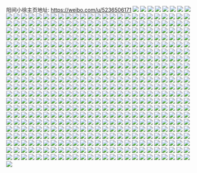 阳间小徐主页地址: https://weibo.com/u/5236506171 
![](https://wx4.sinaimg.cn/mw2000/005InQsXgy1h924s26zbgj32dc35s4qq.jpg) 
![](https://wx4.sinaimg.cn/mw2000/005InQsXgy1h924s8seohj32dc35s7wi.jpg) 
![](https://wx4.sinaimg.cn/mw2000/005InQsXgy1h924srldbij32dc35sx6r.jpg) 
![](https://wx4.sinaimg.cn/mw2000/005InQsXgy1h924q5d7ugj32c0340hdu.jpg) 
![](https://wx4.sinaimg.cn/mw2000/005InQsXgy1h924u2b7mwj32c02c0b29.jpg) 
![](https://wx4.sinaimg.cn/mw2000/005InQsXgy1h924q422ffj31zo2nkkjl.jpg) 
![](https://wx4.sinaimg.cn/mw2000/005InQsXgy1h924q39o5oj32jr1wt4qq.jpg) 
![](https://wx4.sinaimg.cn/mw2000/005InQsXgy1h924u5az91j32pj215b2a.jpg) 
![](https://wx4.sinaimg.cn/mw2000/005InQsXgy1h924q678t9j32a41plkjl.jpg) 
![](https://wx4.sinaimg.cn/mw2000/005InQsXgy1h924pwljxaj32c03404qs.jpg) 
![](https://wx4.sinaimg.cn/mw2000/005InQsXgy1h924pxwgjcj32c0340qv5.jpg) 
![](https://wx4.sinaimg.cn/mw2000/005InQsXgy1h924q6nslaj30l20kzwi6.jpg) 
![](https://wx4.sinaimg.cn/mw2000/005InQsXgy1h924qbdjuvj30v70w5qbb.jpg) 
![](https://wx4.sinaimg.cn/mw2000/005InQsXgy1h924px0di7j30u00w945b.jpg) 
![](https://wx4.sinaimg.cn/mw2000/005InQsXly1h8xapyd0xqj30lb050t91.jpg) 
![](https://wx4.sinaimg.cn/mw2000/005InQsXly1h8syuxfgf8j30u00u07ai.jpg) 
![](https://wx4.sinaimg.cn/mw2000/005InQsXly1h8ncno7l8zj30u0191n00.jpg) 
![](https://wx4.sinaimg.cn/mw2000/005InQsXly1h8ncnoljjjj31910u0goq.jpg) 
![](https://wx4.sinaimg.cn/mw2000/005InQsXly1h8ncnp4tj5j30u0191ad2.jpg) 
![](https://wx4.sinaimg.cn/mw2000/005InQsXly1h8mjj22xnpj30u0140q84.jpg) 
![](https://wx4.sinaimg.cn/mw2000/005InQsXly1h8le5h9dkqj31400u0dlv.jpg) 
![](https://wx4.sinaimg.cn/mw2000/005InQsXly1h8kfxncw1jj326d2whhdt.jpg) 
![](https://wx4.sinaimg.cn/mw2000/005InQsXly1h8aqf6iwllj316z0u0dln.jpg) 
![](https://wx4.sinaimg.cn/mw2000/005InQsXly1h8aqf73178j31c40u0n46.jpg) 
![](https://wx4.sinaimg.cn/mw2000/005InQsXly1h8aqf7ixv8j30u017owiq.jpg) 
![](https://wx4.sinaimg.cn/mw2000/005InQsXly1h88inhmcszj30u0140n5m.jpg) 
![](https://wx4.sinaimg.cn/mw2000/005InQsXly1h88inmpz9zj30u00u0aex.jpg) 
![](https://wx4.sinaimg.cn/mw2000/005InQsXly1h7wzjfchomj30u00u0tgz.jpg) 
![](https://wx4.sinaimg.cn/mw2000/005InQsXly1h7wzjlrp61j30u0140q9l.jpg) 
![](https://wx4.sinaimg.cn/mw2000/005InQsXly1h7nhj5x3krj30u011iwmj.jpg) 
![](https://wx4.sinaimg.cn/mw2000/005InQsXly1h7nhj6enfaj31400u0jus.jpg) 
![](https://wx4.sinaimg.cn/mw2000/005InQsXly1h7nhjmj8dkj30u0140abd.jpg) 
![](https://wx4.sinaimg.cn/mw2000/005InQsXly1h75v95njwjj30u0140wfk.jpg) 
![](https://wx4.sinaimg.cn/mw2000/005InQsXly1h75v94fox8j30u0140abk.jpg) 
![](https://wx4.sinaimg.cn/mw2000/005InQsXly1h75v94utadj30u0140ac0.jpg) 
![](https://wx4.sinaimg.cn/mw2000/005InQsXly1h75v957z1qj30u01400zc.jpg) 
![](https://wx4.sinaimg.cn/mw2000/005InQsXly1h75v9748bjj30u00u00ze.jpg) 
![](https://wx4.sinaimg.cn/mw2000/005InQsXly1h75v97rnd3j31400u0tjg.jpg) 
![](https://wx4.sinaimg.cn/mw2000/005InQsXly1h6llyrb23cj32c033zwoj.jpg) 
![](https://wx4.sinaimg.cn/mw2000/005InQsXly1h69esycnvpj30u0190tii.jpg) 
![](https://wx4.sinaimg.cn/mw2000/005InQsXly1h69esyxr55j31900u00yd.jpg) 
![](https://wx4.sinaimg.cn/mw2000/005InQsXly1h69esxyxw0j30u0190n5c.jpg) 
![](https://wx4.sinaimg.cn/mw2000/005InQsXgy1h4jdlfuhkvj30u00u0td1.jpg) 
![](https://wx4.sinaimg.cn/mw2000/005InQsXgy1h448ahps11j30u0140k0v.jpg) 
![](https://wx4.sinaimg.cn/mw2000/005InQsXgy1h448agzlypj30u00xqq9v.jpg) 
![](https://wx4.sinaimg.cn/mw2000/005InQsXgy1h448aid49oj30u0140gua.jpg) 
![](https://wx4.sinaimg.cn/mw2000/005InQsXgy1h2po4aswtej30u01400yl.jpg) 
![](https://wx4.sinaimg.cn/mw2000/005InQsXgy1h2ggbc7c1vj30u00x60x9.jpg) 
![](https://wx4.sinaimg.cn/mw2000/006f1weigy1h963nfdj6nj30u01xa1fl.jpg) 
![](https://wx4.sinaimg.cn/mw2000/006f1weigy1h963nentk9j30u01m44e5.jpg) 
![](https://wx4.sinaimg.cn/mw2000/006f1weigy1h963nh6ty1j30u02cyhcn.jpg) 
![](https://wx4.sinaimg.cn/mw2000/006f1weigy1h963ndzpc9j30u024snnt.jpg) 
![](https://wx4.sinaimg.cn/mw2000/006f1weigy1h963nhq0u4j31400u048k.jpg) 
![](https://wx4.sinaimg.cn/mw2000/006f1weigy1h963ngda6ij30u037ob29.jpg) 
![](https://wx4.sinaimg.cn/mw2000/006f1weigy1h963nc8udlj30u01jcaok.jpg) 
![](https://wx4.sinaimg.cn/mw2000/006f1weigy1h963ni4njij30u00u0n4e.jpg) 
![](https://wx4.sinaimg.cn/mw2000/006f1weigy1h963ncp1rtj314d0u0qe3.jpg) 
![](https://wx4.sinaimg.cn/mw2000/006f1weigy1h68x7wvgfcj30u010q79q.jpg) 
![](https://wx4.sinaimg.cn/mw2000/006f1weigy1h68x7xqaebj30u014048t.jpg) 
![](https://wx4.sinaimg.cn/mw2000/006f1weigy1h68xb689zdj31250tuq4b.jpg) 
![](https://wx4.sinaimg.cn/mw2000/006f1weigy1h68x80zl4wj30u00u079t.jpg) 
![](https://wx4.sinaimg.cn/mw2000/006f1weigy1h68x800vlgj30u043dtfm.jpg) 
![](https://wx4.sinaimg.cn/mw2000/006f1weigy1h68x81ka1yj30wx0u0jy1.jpg) 
![](https://wx4.sinaimg.cn/mw2000/006f1weigy1h68x843eafj30u01syjza.jpg) 
![](https://wx4.sinaimg.cn/mw2000/006f1weigy1h68x84qopvj30u00ym77m.jpg) 
![](https://wx4.sinaimg.cn/mw2000/006f1weigy1h68x7w30vdj31hc0u0gtm.jpg) 
![](https://wx4.sinaimg.cn/mw2000/006f1weigy1h68x7yypocj30u01kyx2g.jpg) 
![](https://wx4.sinaimg.cn/mw2000/006f1weigy1h68x9okfuij30u01uugzv.jpg) 
![](https://wx4.sinaimg.cn/mw2000/006f1weigy1h68x9plzafj31400u0789.jpg) 
![](https://wx4.sinaimg.cn/mw2000/006f1weily1h43ee1wwsdj32d935se83.jpg) 
![](https://wx4.sinaimg.cn/mw2000/006f1weily1h43ee49gpxj315o2bchdt.jpg) 
![](https://wx4.sinaimg.cn/mw2000/006f1weily1h43ee3jx89j315o2bcqv5.jpg) 
![](https://wx4.sinaimg.cn/mw2000/006f1weily1h43eebiieoj335s2dkx6q.jpg) 
![](https://wx4.sinaimg.cn/mw2000/006f1weily1h43ee2ns7pj315o2bcnpd.jpg) 
![](https://wx4.sinaimg.cn/mw2000/006f1weily1h43ee757fej33402c04qq.jpg) 
![](https://wx4.sinaimg.cn/mw2000/006f1weily1h43eecdeogj32c01ysx6p.jpg) 
![](https://wx4.sinaimg.cn/mw2000/006f1weily1h43ee61baxj335s2da7wj.jpg) 
![](https://wx4.sinaimg.cn/mw2000/006f1weily1h43eea5p7zj32bz2pxb2a.jpg) 
![](https://wx4.sinaimg.cn/mw2000/006f1weily1h17b0xbghoj31sc2dsb2a.jpg) 
![](https://wx4.sinaimg.cn/mw2000/006f1weily1gz438ia7apj315o16ynfu.jpg) 
![](https://wx4.sinaimg.cn/mw2000/006f1weily1gz438itlzhj30gl0e4wft.jpg) 
![](https://wx4.sinaimg.cn/mw2000/006f1weily1gz438jmi0dj315o2bcqv5.jpg) 
![](https://wx4.sinaimg.cn/mw2000/006f1weily1gz438ltun6j31nx23o4qq.jpg) 
![](https://wx4.sinaimg.cn/mw2000/006f1weily1gz438k9478j315o25akjl.jpg) 
![](https://wx4.sinaimg.cn/mw2000/006f1weily1gz438kq0jij315o1xgb29.jpg) 
![](https://wx4.sinaimg.cn/mw2000/006f1weily1gz438mt604j32c02c0x6p.jpg) 
![](https://wx4.sinaimg.cn/mw2000/006f1weily1gz438noej6j30m40gzq64.jpg) 
![](https://wx4.sinaimg.cn/mw2000/006f1weily1gz439h0bcaj30n01ds0ws.jpg) 
![](https://wx4.sinaimg.cn/mw2000/006f1weily1gx9nfd5i21j30u00z9td9.jpg) 
![](https://wx4.sinaimg.cn/mw2000/006f1weily1gx9nfdjmg8j30u00z846j.jpg) 
![](https://wx4.sinaimg.cn/mw2000/006f1weily1gw2t164gq6j30u00urgqv.jpg) 
![](https://wx4.sinaimg.cn/mw2000/006f1weily1gtmi8jpu2bj31ka232hdt.jpg) 
![](https://wx4.sinaimg.cn/mw2000/006f1weily1gruo87e88mj32482lanfs.jpg) 
![](https://wx4.sinaimg.cn/mw2000/006f1weily1gruo81sp2vj31f01n0wm8.jpg) 
![](https://wx4.sinaimg.cn/mw2000/006f1weily1gruo83d1taj329e2psqjn.jpg) 
![](https://wx4.sinaimg.cn/mw2000/006f1weily1gruo857p10j32c0340av2.jpg) 
![](https://wx4.sinaimg.cn/mw2000/006f1weily1gruo84gc64j31ep1otdri.jpg) 
![](https://wx4.sinaimg.cn/mw2000/006f1weily1gruo82h6gsj31s422ok9h.jpg) 
![](https://wx4.sinaimg.cn/mw2000/006f1weily1gr336dqx8xj30u012gdsc.jpg) 
![](https://wx4.sinaimg.cn/mw2000/006f1weily1gr336ck7jpj30wm0u0wnc.jpg) 
![](https://wx4.sinaimg.cn/mw2000/006f1weily1gqexgl635rj31591pvqd4.jpg) 
![](https://wx4.sinaimg.cn/mw2000/006f1weily1gqexgoz0ayj322o3401l0.jpg) 
![](https://wx4.sinaimg.cn/mw2000/006f1weily1gprph99rp1j31iz259hdt.jpg) 
![](https://wx4.sinaimg.cn/mw2000/006f1weily1govfqxekwtj30xl0u045q.jpg) 
![](https://wx4.sinaimg.cn/mw2000/006f1weily1govfqn6fqoj30jc0q70w4.jpg) 
![](https://wx4.sinaimg.cn/mw2000/006f1weily1govfqy2d3bj30n00qyte6.jpg) 
![](https://wx4.sinaimg.cn/mw2000/006f1weily1govfqyhivej30k10v1dj2.jpg) 
![](https://wx4.sinaimg.cn/mw2000/006f1weily1govfqyy6lvj30n00upjv0.jpg) 
![](https://wx4.sinaimg.cn/mw2000/006f1weily1govfqzazm7j30n00kogou.jpg) 
![](https://wx4.sinaimg.cn/mw2000/006f1weily1gnxupc04fbj31gs220am8.jpg) 
![](https://wx4.sinaimg.cn/mw2000/006f1weily1gnm71xuuwoj30u00u0456.jpg) 
![](https://wx4.sinaimg.cn/mw2000/006f1weily1gnm71zach2j30u00u07a6.jpg) 
![](https://wx4.sinaimg.cn/mw2000/006f1weily1gnm71txo7jj30u00u0gsm.jpg) 
![](https://wx4.sinaimg.cn/mw2000/006f1weily1gnm71x6hldj30u00u0wlt.jpg) 
![](https://wx4.sinaimg.cn/mw2000/006f1weily1gnm71wk2v0j30u00u0wmm.jpg) 
![](https://wx4.sinaimg.cn/mw2000/006f1weily1gnm71qb2jmj30u00yxdpg.jpg) 
![](https://wx4.sinaimg.cn/mw2000/006f1weily1gnm71qxjsgj30u00u0tii.jpg) 
![](https://wx4.sinaimg.cn/mw2000/006f1weily1gnjvejvmbzj30u00u0wiu.jpg) 
![](https://wx4.sinaimg.cn/mw2000/006f1weily1gnjvekmht4j30u00u0wne.jpg) 
![](https://wx4.sinaimg.cn/mw2000/006f1weily1gnjvekzqe1j30u011v7cs.jpg) 
![](https://wx4.sinaimg.cn/mw2000/006f1weily1gnjvel9j0aj30u0140dj8.jpg) 
![](https://wx4.sinaimg.cn/mw2000/006f1weily1gnjvek9vzzj30u0140gvk.jpg) 
![](https://wx4.sinaimg.cn/mw2000/006f1weily1gnjvelr4auj30u00u077y.jpg) 
![](https://wx4.sinaimg.cn/mw2000/006f1weily1gnipk3r3loj31nu24oe81.jpg) 
![](https://wx4.sinaimg.cn/mw2000/006f1weily1gmpxe2lqw2j30ui0u011l.jpg) 
![](https://wx4.sinaimg.cn/mw2000/006f1weily1gmasp8crq6j30u00u0wmg.jpg) 
![](https://wx4.sinaimg.cn/mw2000/006f1weily1gmasp8rq67j30u00u07e7.jpg) 
![](https://wx4.sinaimg.cn/mw2000/006f1weily1gmasp9zkdwj30u00u0106.jpg) 
![](https://wx4.sinaimg.cn/mw2000/006f1weily1gmaspab15aj30u00u0463.jpg) 
![](https://wx4.sinaimg.cn/mw2000/006f1weily1gmasparzdrj30u00u0q9u.jpg) 
![](https://wx4.sinaimg.cn/mw2000/006f1weily1gmaspb2jxcj30u00u0jwx.jpg) 
![](https://wx4.sinaimg.cn/mw2000/006f1weily1gmaspbs07kj30u010l15r.jpg) 
![](https://wx4.sinaimg.cn/mw2000/006f1weily1gmaspcdxh6j30u0140k0t.jpg) 
![](https://wx4.sinaimg.cn/mw2000/006f1weily1gmaspdlmidj30u00wo48z.jpg) 
![](https://wx4.sinaimg.cn/mw2000/006f1weily1gmasp7oppoj30u010d7f4.jpg) 
![](https://wx4.sinaimg.cn/mw2000/006f1weily1gmaspeg718j30u0105an5.jpg) 
![](https://wx4.sinaimg.cn/mw2000/006f1weily1gmaspfh65vj30u00u0gvb.jpg) 
![](https://wx4.sinaimg.cn/mw2000/006f1weily1gmaspfwy1wj30vt0u048p.jpg) 
![](https://wx4.sinaimg.cn/mw2000/006f1weily1gmaspgbkxqj30u012pqac.jpg) 
![](https://wx4.sinaimg.cn/mw2000/006f1weily1gmaspgpobzj30u00u0doe.jpg) 
![](https://wx4.sinaimg.cn/mw2000/006f1weily1gmasph3ej2j31400u00zl.jpg) 
![](https://wx4.sinaimg.cn/mw2000/006f1weily1gmasphq60vj30u0140k0d.jpg) 
![](https://wx4.sinaimg.cn/mw2000/006f1weily1gmaspig2uaj30u00u07eu.jpg) 
![](https://wx4.sinaimg.cn/mw2000/006f1weily1glr8j8xfhgj30u00wq135.jpg) 
![](https://wx4.sinaimg.cn/mw2000/006f1weily1gk9swuhjh1j30n01g7aqi.jpg) 
![](https://wx4.sinaimg.cn/mw2000/006f1weily1gk9swx9xbdj30u00yq7a9.jpg) 
![](https://wx4.sinaimg.cn/mw2000/006f1weily1gk9swtlcayj30u011g42p.jpg) 
![](https://wx4.sinaimg.cn/mw2000/006f1weily1gk9sx6p2p9j30u0140aei.jpg) 
![](https://wx4.sinaimg.cn/mw2000/006f1weily1gk9sx5yi6dj31400u0gwo.jpg) 
![](https://wx4.sinaimg.cn/mw2000/006f1weily1gk9swwp2ynj30u010y46t.jpg) 
![](https://wx4.sinaimg.cn/mw2000/006f1weily1gk9swz9u5cj30u01boam6.jpg) 
![](https://wx4.sinaimg.cn/mw2000/006f1weily1gk9sx0ccemj30u01hcdoh.jpg) 
![](https://wx4.sinaimg.cn/mw2000/006f1weily1gk9sx17j6fj30u00ya0zm.jpg) 
![](https://wx4.sinaimg.cn/mw2000/006f1weily1gk9sx2dp1lj30u01axtk0.jpg) 
![](https://wx4.sinaimg.cn/mw2000/006f1weily1gk9sx2x9zhj30u0108n0y.jpg) 
![](https://wx4.sinaimg.cn/mw2000/006f1weily1gk9sx3rm44j30u00zb45w.jpg) 
![](https://wx4.sinaimg.cn/mw2000/006f1weily1gk9sx4er4tj30u013o42x.jpg) 
![](https://wx4.sinaimg.cn/mw2000/006f1weily1gk9sx514b4j30u00y743b.jpg) 
![](https://wx4.sinaimg.cn/mw2000/006f1weily1gk9sx78k9mj30u00yctd7.jpg) 
![](https://wx4.sinaimg.cn/mw2000/006f1weily1gk9sx7xxgej30u017z44u.jpg) 
![](https://wx4.sinaimg.cn/mw2000/006f1weily1gj4iax1dhnj30n01vmawv.jpg) 
![](https://wx4.sinaimg.cn/mw2000/006f1weily1gj4ib1lxo0j30n03k9x46.jpg) 
![](https://wx4.sinaimg.cn/mw2000/006f1weily1gj4iaz5x1ej30n02hze41.jpg) 
![](https://wx4.sinaimg.cn/mw2000/006f1weily1gj4ib48tv8j30vj0u0thi.jpg) 
![](https://wx4.sinaimg.cn/mw2000/006f1weily1gj4ib3lmspj30n03lo4qp.jpg) 
![](https://wx4.sinaimg.cn/mw2000/006f1weily1gj4iavaxevj30n02ligws.jpg) 
![](https://wx4.sinaimg.cn/mw2000/006f1weily1gj4ib620smj30n03evb29.jpg) 
![](https://wx4.sinaimg.cn/mw2000/006f1weily1gif0z8ifi3j318s1kz4nu.jpg) 
![](https://wx4.sinaimg.cn/mw2000/006f1weily1gif0z7kugdj31sc2dskjl.jpg) 
![](https://wx4.sinaimg.cn/mw2000/006f1weigy1gi81i4lynvj320b2ll1kz.jpg) 
![](https://wx4.sinaimg.cn/mw2000/006f1weigy1gi81i5ob6nj30n026ce81.jpg) 
![](https://wx4.sinaimg.cn/mw2000/006f1weigy1gi81i69khtj30n013x7iq.jpg) 
![](https://wx4.sinaimg.cn/mw2000/006f1weigy1gi81i7fvrjj31sc21hqv5.jpg) 
![](https://wx4.sinaimg.cn/mw2000/006f1weigy1gi81i8qbocj32uh1j0kjm.jpg) 
![](https://wx4.sinaimg.cn/mw2000/006f1weigy1gi81i9ueuqj30n02q3h37.jpg) 
![](https://wx4.sinaimg.cn/mw2000/006f1weigy1gi81iauyqvj322u1svu0x.jpg) 
![](https://wx4.sinaimg.cn/mw2000/006f1weigy1gi81i2eektj30n01dse74.jpg) 
![](https://wx4.sinaimg.cn/mw2000/006f1weigy1gi81ic15ayj31ae1j07pi.jpg) 
![](https://wx4.sinaimg.cn/mw2000/006f1weigy1gi2d3oh6fqj31f31wchdt.jpg) 
![](https://wx4.sinaimg.cn/mw2000/006f1weigy1gi2d3pw7jjj31sb22xno0.jpg) 
![](https://wx4.sinaimg.cn/mw2000/006f1weigy1gi2d3ydpisj31a41jbwtn.jpg) 
![](https://wx4.sinaimg.cn/mw2000/006f1weigy1gi2d4mbkxgj31b31i61kx.jpg) 
![](https://wx4.sinaimg.cn/mw2000/006f1weigy1gi2d2x7yymj30tz0t3n1s.jpg) 
![](https://wx4.sinaimg.cn/mw2000/006f1weigy1gi2d2wf61kj30n01df79v.jpg) 
![](https://wx4.sinaimg.cn/mw2000/006f1weigy1gi2d3eeko5j30n00xbtqu.jpg) 
![](https://wx4.sinaimg.cn/mw2000/006f1weigy1gi2d3w71h3j32c02o4u0x.jpg) 
![](https://wx4.sinaimg.cn/mw2000/006f1weigy1gi2d4yiu6ij31si26i7wh.jpg) 
![](https://wx4.sinaimg.cn/mw2000/006f1weigy1gh3l66d0xfj30ku0x87ce.jpg) 
![](https://wx4.sinaimg.cn/mw2000/006f1weigy1gh3l6702qtj30ku1127kp.jpg) 
![](https://wx4.sinaimg.cn/mw2000/006f1weigy1gh3l6a2inxj30u00xm0z3.jpg) 
![](https://wx4.sinaimg.cn/mw2000/006f1weigy1gh3l68ob8jj30u00u010p.jpg) 
![](https://wx4.sinaimg.cn/mw2000/006f1weigy1gh3l64t3g0j30u00u0dm9.jpg) 
![](https://wx4.sinaimg.cn/mw2000/006f1weigy1gh3l681febj30ku1127rk.jpg) 
![](https://wx4.sinaimg.cn/mw2000/006f1weigy1gh3l6447efj30u00u0wmr.jpg) 
![](https://wx4.sinaimg.cn/mw2000/006f1weigy1gh3l65pzfnj30ku3oxqun.jpg) 
![](https://wx4.sinaimg.cn/mw2000/006f1weigy1gh3l63lm9qj317a0u015l.jpg) 
![](https://wx4.sinaimg.cn/mw2000/006f1weigy1gh3l693uogj30f803cjrh.jpg) 
![](https://wx4.sinaimg.cn/mw2000/006f1weigy1gh3l69m4upj30ku0z50x8.jpg) 
![](https://wx4.sinaimg.cn/mw2000/006f1weigy1ggyugrwz50j30u00u07e2.jpg) 
![](https://wx4.sinaimg.cn/mw2000/006f1weigy1ggyugrdvfyj30u00u0q9z.jpg) 
![](https://wx4.sinaimg.cn/mw2000/006f1weigy1ggyugm9rpmj30u00u0tiv.jpg) 
![](https://wx4.sinaimg.cn/mw2000/006f1weigy1ggyugndz6tj30u00u0jyr.jpg) 
![](https://wx4.sinaimg.cn/mw2000/006f1weigy1ggyugnz451j30u00u0gsg.jpg) 
![](https://wx4.sinaimg.cn/mw2000/006f1weigy1ggyugoj689j30u00u045d.jpg) 
![](https://wx4.sinaimg.cn/mw2000/006f1weigy1ggyugpg5xbj30u00u00yb.jpg) 
![](https://wx4.sinaimg.cn/mw2000/006f1weigy1ggyugq96kaj30vj0u07bb.jpg) 
![](https://wx4.sinaimg.cn/mw2000/006f1weigy1ggyugqtnhyj30u00u0473.jpg) 
![](https://wx4.sinaimg.cn/mw2000/006f1weigy1ggqm09x5r0j31ww2pftsv.jpg) 
![](https://wx4.sinaimg.cn/mw2000/006f1weigy1ggqm078mpuj31ww1wwtke.jpg) 
![](https://wx4.sinaimg.cn/mw2000/006f1weigy1ggplbgo01sj31ht20vx6q.jpg) 
![](https://wx4.sinaimg.cn/mw2000/006f1weigy1ggplbitlj1j31kr28f1ky.jpg) 
![](https://wx4.sinaimg.cn/mw2000/006f1weigy1ggplbks0d3j31rr2d11kx.jpg) 
![](https://wx4.sinaimg.cn/mw2000/006f1weigy1ggplbms4svj31sy23wu0x.jpg) 
![](https://wx4.sinaimg.cn/mw2000/006f1weigy1ggplbddz78j31kw16qh9p.jpg) 
![](https://wx4.sinaimg.cn/mw2000/006f1weigy1ggplbpockfj32fo1n7e82.jpg) 
![](https://wx4.sinaimg.cn/mw2000/006f1weigy1ggplbrd014j31tm26jhdt.jpg) 
![](https://wx4.sinaimg.cn/mw2000/006f1weigy1ggplbseap2j32c02c0h5i.jpg) 
![](https://wx4.sinaimg.cn/mw2000/006f1weigy1ggplbt1zmuj30kb0nq79q.jpg) 
![](https://wx4.sinaimg.cn/mw2000/006f1weily1gge96aontsj31ho1ho7oy.jpg) 
![](https://wx4.sinaimg.cn/mw2000/006f1weily1gge961sn55j326o1o47wh.jpg) 
![](https://wx4.sinaimg.cn/mw2000/006f1weily1gge967c34wj32c02c0npe.jpg) 
![](https://wx4.sinaimg.cn/mw2000/006f1weily1gge9699mipj325w1mu1kx.jpg) 
![](https://wx4.sinaimg.cn/mw2000/006f1weily1gge95wzlrjj30hz07g0tp.jpg) 
![](https://wx4.sinaimg.cn/mw2000/006f1weily1gge95keltmj316o1kwavs.jpg) 
![](https://wx4.sinaimg.cn/mw2000/006f1weily1gge96c17f3j31dj1fh4d4.jpg) 
![](https://wx4.sinaimg.cn/mw2000/006f1weily1gge95sl3m9j32c02c0x6p.jpg) 
![](https://wx4.sinaimg.cn/mw2000/006f1weily1gge95w5kx8j31fl17ktnx.jpg) 
![](https://wx4.sinaimg.cn/mw2000/006f1weily1gftdt3fjoyj30ku0vv77a.jpg) 
![](https://wx4.sinaimg.cn/mw2000/006f1weily1gftdt9fxtej32ab2abhdt.jpg) 
![](https://wx4.sinaimg.cn/mw2000/006f1weily1gftdtbsm20j3225340hdt.jpg) 
![](https://wx4.sinaimg.cn/mw2000/006f1weily1gftdtte3rhj30ku04ogm0.jpg) 
![](https://wx4.sinaimg.cn/mw2000/006f1weily1gftdt53294j30xr12jdoa.jpg) 
![](https://wx4.sinaimg.cn/mw2000/006f1weily1gftdt6sj4cj31ei1eiarg.jpg) 
![](https://wx4.sinaimg.cn/mw2000/006f1weily1gftdt2kqrkj324a251wwi.jpg) 
![](https://wx4.sinaimg.cn/mw2000/006f1weily1gftdt4gjj1j31ho1honfv.jpg) 
![](https://wx4.sinaimg.cn/mw2000/006f1weily1gftdt3456pj30ku07eq3q.jpg) 
![](https://wx4.sinaimg.cn/mw2000/006f1weily1gfizrdbs7lj31yi22le81.jpg) 
![](https://wx4.sinaimg.cn/mw2000/006f1weily1gfizrbbnbyj32c02c0b29.jpg) 
![](https://wx4.sinaimg.cn/mw2000/006f1weily1gfizr1ltbtj30fa0o0abh.jpg) 
![](https://wx4.sinaimg.cn/mw2000/006f1weily1gfizr49iuzj31ho1pv1kx.jpg) 
![](https://wx4.sinaimg.cn/mw2000/006f1weily1gfizr99kfvj32c02c01ky.jpg) 
![](https://wx4.sinaimg.cn/mw2000/006f1weily1gfizr5z6puj31ho1zk7wh.jpg) 
![](https://wx4.sinaimg.cn/mw2000/006f1weily1gfizr15kuaj30ku1vlnfl.jpg) 
![](https://wx4.sinaimg.cn/mw2000/006f1weily1gfizre2v4fj30hr0hygtm.jpg) 
![](https://wx4.sinaimg.cn/mw2000/006f1weily1gfizr2uus0j30ku1h9qfh.jpg) 
![](https://wx4.sinaimg.cn/mw2000/006f1weily1gfdswznn2sj31kw16mk9k.jpg) 
![](https://wx4.sinaimg.cn/mw2000/006f1weily1gfdsx1vef8j30ku06kgo4.jpg) 
![](https://wx4.sinaimg.cn/mw2000/006f1weily1gfdswc37s5j32c02c01kx.jpg) 
![](https://wx4.sinaimg.cn/mw2000/006f1weily1gfdswcx7nqj30ku054acz.jpg) 
![](https://wx4.sinaimg.cn/mw2000/006f1weily1gfdsw5pumbj32c024bavr.jpg) 
![](https://wx4.sinaimg.cn/mw2000/006f1weily1gfdswdf5l5j30b60cbdgu.jpg) 
![](https://wx4.sinaimg.cn/mw2000/006f1weily1gfdswi1qhjj31dq1f61h9.jpg) 
![](https://wx4.sinaimg.cn/mw2000/006f1weily1gfdswlt4nkj31am0b7qen.jpg) 
![](https://wx4.sinaimg.cn/mw2000/006f1weily1gfdswufy3yj31zk1hne0t.jpg) 
![](https://wx4.sinaimg.cn/mw2000/006f1weily1gfdsx0y4ywj30hd0e0dkw.jpg) 
![](https://wx4.sinaimg.cn/mw2000/006f1weily1gfdsw82g3xj32c0340e3i.jpg) 
![](https://wx4.sinaimg.cn/mw2000/006f1weily1gfdsxr922dj30u0140jyz.jpg) 
![](https://wx4.sinaimg.cn/mw2000/006f1weily1gf03rnqnbzj30ku1r3tnn.jpg) 
![](https://wx4.sinaimg.cn/mw2000/006f1weily1gf03ry5mzrj32c02c0e82.jpg) 
![](https://wx4.sinaimg.cn/mw2000/006f1weily1gf03rqelc3j31yd33m4qq.jpg) 
![](https://wx4.sinaimg.cn/mw2000/006f1weily1gf03rrkdfmj32c02c07wh.jpg) 
![](https://wx4.sinaimg.cn/mw2000/006f1weily1gf03roci68j30ku15oqb4.jpg) 
![](https://wx4.sinaimg.cn/mw2000/006f1weily1gf03ru9m9ej32c02c0e81.jpg) 
![](https://wx4.sinaimg.cn/mw2000/006f1weily1gf03rvpsjxj32c02c0kjl.jpg) 
![](https://wx4.sinaimg.cn/mw2000/006f1weily1gf03rna36jj32c02c04qp.jpg) 
![](https://wx4.sinaimg.cn/mw2000/006f1weily1gf03rorrqjj30ku0k4k5z.jpg) 
![](https://wx4.sinaimg.cn/mw2000/006f1weily1gf03rt33moj32c02c07wh.jpg) 
![](https://wx4.sinaimg.cn/mw2000/006f1weily1gev61ve2r4j32c02c07wi.jpg) 
![](https://wx4.sinaimg.cn/mw2000/006f1weily1gev5xmqfhlj31ho1njkiy.jpg) 
![](https://wx4.sinaimg.cn/mw2000/006f1weily1gev62k0ntcj32c02c0b29.jpg) 
![](https://wx4.sinaimg.cn/mw2000/006f1weily1gev62twwiyj30u00u0b1r.jpg) 
![](https://wx4.sinaimg.cn/mw2000/006f1weily1gev5xwc4zcj31ep1zk1kx.jpg) 
![](https://wx4.sinaimg.cn/mw2000/006f1weily1gev62n7vvvj32c02c01jo.jpg) 
![](https://wx4.sinaimg.cn/mw2000/006f1weily1gev61xbu9uj30ku0nl17k.jpg) 
![](https://wx4.sinaimg.cn/mw2000/006f1weily1gev61hhxtyj30wu0u0jyk.jpg) 
![](https://wx4.sinaimg.cn/mw2000/006f1weily1gev5xnf13gj30ok0wzwjj.jpg) 
![](https://wx4.sinaimg.cn/mw2000/006f1weily1gev61ilxwlj30u010s12g.jpg) 
![](https://wx4.sinaimg.cn/mw2000/006f1weily1gev62qhllvj32c03401kx.jpg) 
![](https://wx4.sinaimg.cn/mw2000/006f1weily1gev5xq6lw3j31dz1wfkhs.jpg) 
![](https://wx4.sinaimg.cn/mw2000/006f1weily1gev61jq315j30u00u0wnm.jpg) 
![](https://wx4.sinaimg.cn/mw2000/006f1weily1gev5xoe131j311r1d3qfp.jpg) 
![](https://wx4.sinaimg.cn/mw2000/006f1weily1gev61p58vpj32c02c0b2a.jpg) 
![](https://wx4.sinaimg.cn/mw2000/006f1weigy1geh4gey4x3j32c02c0axr.jpg) 
![](https://wx4.sinaimg.cn/mw2000/006f1weigy1geh4gjcijrj30bl04ujs0.jpg) 
![](https://wx4.sinaimg.cn/mw2000/006f1weigy1geh4h33el3j31ei1eik11.jpg) 
![](https://wx4.sinaimg.cn/mw2000/006f1weigy1geh4g8tankj30ku065gmz.jpg) 
![](https://wx4.sinaimg.cn/mw2000/006f1weigy1geh4hfr005j329n2c07wi.jpg) 
![](https://wx4.sinaimg.cn/mw2000/006f1weigy1geh4h0728oj31uu2io4qr.jpg) 
![](https://wx4.sinaimg.cn/mw2000/006f1weigy1geh4gip22gj316o1kvttz.jpg) 
![](https://wx4.sinaimg.cn/mw2000/006f1weigy1geh4h150o1j30z30rhq6m.jpg) 
![](https://wx4.sinaimg.cn/mw2000/006f1weigy1geh4gag0rpj30ku112qbj.jpg) 
![](https://wx4.sinaimg.cn/mw2000/006f1weigy1geh4h3xydsj30hb0n4dj1.jpg) 
![](https://wx4.sinaimg.cn/mw2000/006f1weigy1gd5dj5kl3cj30ku3967wh.jpg) 
![](https://wx4.sinaimg.cn/mw2000/006f1weigy1gd5dj3pi60j30ku39k7uz.jpg) 
![](https://wx4.sinaimg.cn/mw2000/006f1weigy1gd5dj6w70lj30ku386b07.jpg) 
![](https://wx4.sinaimg.cn/mw2000/006f1weigy1gd5dj8hr4xj30ku37r7wh.jpg) 
![](https://wx4.sinaimg.cn/mw2000/006f1weigy1gd5dj9se17j30ku21mawq.jpg) 
![](https://wx4.sinaimg.cn/mw2000/006f1weigy1gd5djb6ub2j30ku32le6h.jpg) 
![](https://wx4.sinaimg.cn/mw2000/006f1weigy1gd5djclyxtj30ku3a94qp.jpg) 
![](https://wx4.sinaimg.cn/mw2000/006f1weigy1gd5dje0qjyj30ku2ohayv.jpg) 
![](https://wx4.sinaimg.cn/mw2000/006f1weigy1gd5djf6869j30ku33hwyz.jpg) 
![](https://wx4.sinaimg.cn/mw2000/006f1weigy1gd5djjoasnj31b40zu7eb.jpg) 
![](https://wx4.sinaimg.cn/mw2000/006f1weigy1gcdgqbnxeqj328a340u10.jpg) 
![](https://wx4.sinaimg.cn/mw2000/006f1weigy1gcbcdqe32yj31po1vn7wh.jpg) 
![](https://wx4.sinaimg.cn/mw2000/006f1weigy1gc7tbqigcuj30ku0klmzw.jpg) 
![](https://wx4.sinaimg.cn/mw2000/006f1weigy1gc5gn4fy6dj30ku0nedmh.jpg) 
![](https://wx4.sinaimg.cn/mw2000/006f1weigy1gc4brzuaebj30ku0rk117.jpg) 
![](https://wx4.sinaimg.cn/mw2000/006f1weigy1gc4bs1sou9j30ku0q5qbk.jpg) 
![](https://wx4.sinaimg.cn/mw2000/006f1weigy1gc4bs88vcij31ho1zk7wh.jpg) 
![](https://wx4.sinaimg.cn/mw2000/006f1weigy1gbwcifwpknj30ku0knk9c.jpg) 
![](https://wx4.sinaimg.cn/mw2000/006f1weigy1gbwciej3szj30ku0kvqjn.jpg) 
![](https://wx4.sinaimg.cn/mw2000/006f1weigy1gbv6jmkyauj31ey1c24io.jpg) 
![](https://wx4.sinaimg.cn/mw2000/006f1weigy1gbv6bzi3boj31gd1hoe54.jpg) 
![](https://wx4.sinaimg.cn/mw2000/006f1weigy1gbts6f0qmtj31ot1pdwxq.jpg) 
![](https://wx4.sinaimg.cn/mw2000/006f1weigy1gbts6dr2smj31iq1oddv4.jpg) 
![](https://wx4.sinaimg.cn/mw2000/006f1weigy1gbsnivzqnfj31w02io7wh.jpg) 
![](https://wx4.sinaimg.cn/mw2000/006f1weigy1gbox3szxukj30jk0rm10e.jpg) 
![](https://wx4.sinaimg.cn/mw2000/006f1weigy1gbox3trz7yj31821gittu.jpg) 
![](https://wx4.sinaimg.cn/mw2000/006f1weigy1gbmnqir9flj31uz2f74qq.jpg) 
![](https://wx4.sinaimg.cn/mw2000/006f1weigy1gbmnq7otpmj31v72c8npd.jpg) 
![](https://wx4.sinaimg.cn/mw2000/006f1weigy1gblugnqmncj31f11vbx1h.jpg) 
![](https://wx4.sinaimg.cn/mw2000/006f1weigy1gbd9jl3lfwj32c0340e1x.jpg) 
![](https://wx4.sinaimg.cn/mw2000/006f1weigy1gbd9jbcwilj32c0340b29.jpg) 
![](https://wx4.sinaimg.cn/mw2000/006f1weigy1gbd9jrihnjj32c0340axb.jpg) 
![](https://wx4.sinaimg.cn/mw2000/006f1weigy1gbd9jivqm5j32c03401kx.jpg) 
![](https://wx4.sinaimg.cn/mw2000/006f1weigy1gbd9lvnnurj32c0340x53.jpg) 
![](https://wx4.sinaimg.cn/mw2000/006f1weigy1gbd9jdqqusj32c03407wh.jpg) 
![](https://wx4.sinaimg.cn/mw2000/006f1weigy1gbd9ma6pshj30ku112kjl.jpg) 
![](https://wx4.sinaimg.cn/mw2000/006f1weigy1gbd9m90mahj30ku112kjl.jpg) 
![](https://wx4.sinaimg.cn/mw2000/006f1weigy1gbd9jfkwsvj32c0340x6p.jpg) 
![](https://wx4.sinaimg.cn/mw2000/006f1weigy1gbd9j9v2voj32c0340x6p.jpg) 
![](https://wx4.sinaimg.cn/mw2000/006f1weigy1gbd9ltrlifj32c03404qq.jpg) 
![](https://wx4.sinaimg.cn/mw2000/006f1weigy1gbd9luqla6j30ku0ve16h.jpg) 
![](https://wx4.sinaimg.cn/mw2000/006f1weigy1gbd9jsmn72j32c0340kf5.jpg) 
![](https://wx4.sinaimg.cn/mw2000/006f1weigy1gb718ly3yxj31w02ioe82.jpg) 
![](https://wx4.sinaimg.cn/mw2000/006f1weily1gb3apgzerqj30ku1zx14z.jpg) 
![](https://wx4.sinaimg.cn/mw2000/006f1weily1gb3apd6hl8j30ku1sbdno.jpg) 
![](https://wx4.sinaimg.cn/mw2000/006f1weily1gb3apfhkuhj30ku2sxwlf.jpg) 
![](https://wx4.sinaimg.cn/mw2000/006f1weily1gb3apan2pdj30ku1orgt3.jpg) 
![](https://wx4.sinaimg.cn/mw2000/006f1weily1gb3apgq3uvj30u00u079x.jpg) 
![](https://wx4.sinaimg.cn/mw2000/006f1weily1gb3apb79b1j30ku265nf0.jpg) 
![](https://wx4.sinaimg.cn/mw2000/006f1weily1gb3apgbi4bj32c02c01ky.jpg) 
![](https://wx4.sinaimg.cn/mw2000/006f1weily1gb3ap9l0jyj30ku1jknam.jpg) 
![](https://wx4.sinaimg.cn/mw2000/006f1weily1gb3apf7ib9j30ku26ndpk.jpg) 
![](https://wx4.sinaimg.cn/mw2000/006f1weily1gb3apewryij30ku0nc0ut.jpg) 
![](https://wx4.sinaimg.cn/mw2000/006f1weily1gb3ap97ztgj30ku2lqag0.jpg) 
![](https://wx4.sinaimg.cn/mw2000/006f1weily1gb17koqxjgj33402c0x6r.jpg) 
![](https://wx4.sinaimg.cn/mw2000/006f1weily1gb17kphogkj31ho1zke2f.jpg) 
![](https://wx4.sinaimg.cn/mw2000/006f1weily1gb17kqlnjoj32c02c04qq.jpg) 
![](https://wx4.sinaimg.cn/mw2000/006f1weily1gawwrly051j31400u0wlg.jpg) 
![](https://wx4.sinaimg.cn/mw2000/006f1weily1gawwrmb7cjj30ku16qgqa.jpg) 
![](https://wx4.sinaimg.cn/mw2000/006f1weily1gawwrrh9baj32bc3344qs.jpg) 
![](https://wx4.sinaimg.cn/mw2000/006f1weily1gawwrmjuxtj30ku17etef.jpg) 
![](https://wx4.sinaimg.cn/mw2000/006f1weily1gawwrmvahtj31400u07ga.jpg) 
![](https://wx4.sinaimg.cn/mw2000/006f1weily1gawwrljyewj30ku2eudtu.jpg) 
![](https://wx4.sinaimg.cn/mw2000/006f1weily1gawwrnbyu2j30ku2r0wtl.jpg) 
![](https://wx4.sinaimg.cn/mw2000/006f1weily1gawwrnsazjj30u0158wtj.jpg) 
![](https://wx4.sinaimg.cn/mw2000/006f1weily1gawwroae58j30ku1jkn4k.jpg) 
![](https://wx4.sinaimg.cn/mw2000/006f1weily1gawwrokdh3j30zu0ty101.jpg) 
![](https://wx4.sinaimg.cn/mw2000/006f1weily1gawwrplqmgj32c0340b2a.jpg) 
![](https://wx4.sinaimg.cn/mw2000/006f1weily1gauxsgmpacj31u01hnhbi.jpg) 
![](https://wx4.sinaimg.cn/mw2000/006f1weily1gauxt1tk9tj33402c0b2a.jpg) 
![](https://wx4.sinaimg.cn/mw2000/006f1weily1gauxskzbd6j31zk1hp4po.jpg) 
![](https://wx4.sinaimg.cn/mw2000/006f1weily1gauxsdaflmj317r1mcdur.jpg) 
![](https://wx4.sinaimg.cn/mw2000/006f1weily1gauxstcfebj30rs0pzq52.jpg) 
![](https://wx4.sinaimg.cn/mw2000/006f1weily1gauxsrh65rj317r1mcdtm.jpg) 
![](https://wx4.sinaimg.cn/mw2000/006f1weily1gauxssrjytj30ku1jk45l.jpg) 
![](https://wx4.sinaimg.cn/mw2000/006f1weily1gauxt5ylohj32c03404qp.jpg) 
![](https://wx4.sinaimg.cn/mw2000/006f1weily1gauxsp0qe4j31ho1she2u.jpg) 
![](https://wx4.sinaimg.cn/mw2000/006f1weily1ga99tl0efqj30ku1vk1kx.jpg) 
![](https://wx4.sinaimg.cn/mw2000/006f1weily1ga99uh21i6j31vr2517wi.jpg) 
![](https://wx4.sinaimg.cn/mw2000/006f1weily1ga99tj442yj30ku16xdwy.jpg) 
![](https://wx4.sinaimg.cn/mw2000/006f1weily1ga99tmscf9j30ku2bc1hc.jpg) 
![](https://wx4.sinaimg.cn/mw2000/006f1weily1ga99tol0zpj31ei1eitse.jpg) 
![](https://wx4.sinaimg.cn/mw2000/006f1weily1ga99thrmjwj30ku2ib4qp.jpg) 
![](https://wx4.sinaimg.cn/mw2000/006f1weily1ga99tfje0oj30ku15ok2e.jpg) 
![](https://wx4.sinaimg.cn/mw2000/006f1weily1ga99tstvndj32c02c01ky.jpg) 
![](https://wx4.sinaimg.cn/mw2000/006f1weily1ga99uiaavtj30j60j63zz.jpg) 
![](https://wx4.sinaimg.cn/mw2000/006f1weily1ga4t45twn6j31q418eh1b.jpg) 
![](https://wx4.sinaimg.cn/mw2000/006f1weily1ga4t46v7f0j31fr17kncg.jpg) 
![](https://wx4.sinaimg.cn/mw2000/006f1weily1ga4t438rkyj31uo18gnhs.jpg) 
![](https://wx4.sinaimg.cn/mw2000/006f1weily1ga4t4234l0j30uo14ngtk.jpg) 
![](https://wx4.sinaimg.cn/mw2000/006f1weily1ga4t45dkwbj31n718e1be.jpg) 
![](https://wx4.sinaimg.cn/mw2000/006f1weily1ga4t46eas9j31du18e16p.jpg) 
![](https://wx4.sinaimg.cn/mw2000/006f1weily1ga4t44twkpj31hl18e4b8.jpg) 
![](https://wx4.sinaimg.cn/mw2000/006f1weily1ga4t42i7flj30q9120177.jpg) 
![](https://wx4.sinaimg.cn/mw2000/006f1weily1ga4t443na8j30yu18fwrl.jpg) 
![](https://wx4.sinaimg.cn/mw2000/006f1weily1ga4t43q4cqj31900u0tez.jpg) 
![](https://wx4.sinaimg.cn/mw2000/006f1weily1g9wjc7mombj32c02c0e81.jpg) 
![](https://wx4.sinaimg.cn/mw2000/006f1weily1g9wjc3dbfpj30ku170dp8.jpg) 
![](https://wx4.sinaimg.cn/mw2000/006f1weily1g9wjc4mf5aj31ho1honlr.jpg) 
![](https://wx4.sinaimg.cn/mw2000/006f1weily1g9wjc5ouwqj313z1pxgzj.jpg) 
![](https://wx4.sinaimg.cn/mw2000/006f1weily1g9wjc6haifj31301mpdwm.jpg) 
![](https://wx4.sinaimg.cn/mw2000/006f1weily1g9wjc5c7tij31lz18fjy6.jpg) 
![](https://wx4.sinaimg.cn/mw2000/006f1weily1g9wjc60gsrj315z1mzal5.jpg) 
![](https://wx4.sinaimg.cn/mw2000/006f1weily1g9wjc3zzlcj31e91hoaxw.jpg) 
![](https://wx4.sinaimg.cn/mw2000/006f1weily1g9wjc2y1a3j30ku0rsqcg.jpg) 
![](https://wx4.sinaimg.cn/mw2000/006f1weily1g9wjc82mjgj31uo18gh2d.jpg) 
![](https://wx4.sinaimg.cn/mw2000/006f1weily1g9wjc8iy4xj31uo18gdxy.jpg) 
![](https://wx4.sinaimg.cn/mw2000/006f1weily1g984r0u5bbj32c0340qv7.jpg) 
![](https://wx4.sinaimg.cn/mw2000/006f1weily1g984qxt0nsj32c02c0kjm.jpg) 
![](https://wx4.sinaimg.cn/mw2000/006f1weily1g984r2if5kj32c02c0b2a.jpg) 
![](https://wx4.sinaimg.cn/mw2000/006f1weily1g984r3m8jtj32c02c0qv5.jpg) 
![](https://wx4.sinaimg.cn/mw2000/006f1weily1g984r50z1kj315h1jmnh8.jpg) 
![](https://wx4.sinaimg.cn/mw2000/006f1weily1g984r5xccdj32c02c0kjl.jpg) 
![](https://wx4.sinaimg.cn/mw2000/006f1weily1g984r6gissj30ku1cngw9.jpg) 
![](https://wx4.sinaimg.cn/mw2000/006f1weily1g984r6vovcj30ku1a3wrm.jpg) 
![](https://wx4.sinaimg.cn/mw2000/006f1weily1g984r7v94pj31sg2ds1ky.jpg) 
![](https://wx4.sinaimg.cn/mw2000/006f1weily1g976jr8sjdj30u00u044b.jpg) 
![](https://wx4.sinaimg.cn/mw2000/006f1weily1g976jqss6pj313y0u0wk3.jpg) 
![](https://wx4.sinaimg.cn/mw2000/006f1weily1g976jk69v7j32c022nh9t.jpg) 
![](https://wx4.sinaimg.cn/mw2000/006f1weily1g976jiz6waj32c01tw7tf.jpg) 
![](https://wx4.sinaimg.cn/mw2000/006f1weily1g976jh12nij30u00u012g.jpg) 
![](https://wx4.sinaimg.cn/mw2000/006f1weily1g976jqasgyj315s15stgz.jpg) 
![](https://wx4.sinaimg.cn/mw2000/006f1weily1g976jmd8zwj32c02c0b29.jpg) 
![](https://wx4.sinaimg.cn/mw2000/006f1weily1g976jpmu7zj32bc334e81.jpg) 
![](https://wx4.sinaimg.cn/mw2000/006f1weily1g976jnoym4j30ku1lb7fv.jpg) 
![](https://wx4.sinaimg.cn/mw2000/006f1weily1g8z22fqhr5j31kg1s9gxj.jpg) 
![](https://wx4.sinaimg.cn/mw2000/006f1weily1g8z22hno9gj32c02c07wh.jpg) 
![](https://wx4.sinaimg.cn/mw2000/006f1weily1g8z22vst4gj30tz0u5azj.jpg) 
![](https://wx4.sinaimg.cn/mw2000/006f1weily1g8z22x1s2cj30tz0vhtyy.jpg) 
![](https://wx4.sinaimg.cn/mw2000/006f1weily1g8z22dpaoyj31991foduh.jpg) 
![](https://wx4.sinaimg.cn/mw2000/006f1weily1g8ufllecvcj30xy11jgv3.jpg) 
![](https://wx4.sinaimg.cn/mw2000/006f1weily1g8uflncd6sj30hu0k4acs.jpg) 
![](https://wx4.sinaimg.cn/mw2000/006f1weily1g8uflmai4tj310f1bzgvj.jpg) 
![](https://wx4.sinaimg.cn/mw2000/006f1weily1g8uflmns0oj31550e0mzt.jpg) 
![](https://wx4.sinaimg.cn/mw2000/006f1weily1g8uflk54n9j309o0b8mxw.jpg) 
![](https://wx4.sinaimg.cn/mw2000/006f1weily1g8ufloo7xqj30ai0i5q4k.jpg) 
![](https://wx4.sinaimg.cn/mw2000/006f1weily1g8ufloc449j30gd0kq0wa.jpg) 
![](https://wx4.sinaimg.cn/mw2000/006f1weily1g8uflkryvpj30xy11jn92.jpg) 
![](https://wx4.sinaimg.cn/mw2000/006f1weily1g8ufti1neqj30jg0b6764.jpg) 
![](https://wx4.sinaimg.cn/mw2000/006f1weily1g8r29nyxivj308408xmyp.jpg) 
![](https://wx4.sinaimg.cn/mw2000/006f1weily1g8r29oamovj307p09h761.jpg) 
![](https://wx4.sinaimg.cn/mw2000/006f1weily1g8r29oltvfj308m09j40b.jpg) 
![](https://wx4.sinaimg.cn/mw2000/006f1weily1g8r29p2macj309409gdi1.jpg) 
![](https://wx4.sinaimg.cn/mw2000/006f1weily1g8r29phrczj308m0920tz.jpg) 
![](https://wx4.sinaimg.cn/mw2000/006f1weily1g8r29nnw7wj30gp0kzq64.jpg) 
![](https://wx4.sinaimg.cn/mw2000/006f1weily1g8k53ti1lgj30kw1cqdrk.jpg) 
![](https://wx4.sinaimg.cn/mw2000/006f1weily1g8k53ubkevj30kw15s7c8.jpg) 
![](https://wx4.sinaimg.cn/mw2000/006f1weily1g8k53wn5ogj30kw1xmtsh.jpg) 
![](https://wx4.sinaimg.cn/mw2000/006f1weily1g8k53xgxh9j30k81m847l.jpg) 
![](https://wx4.sinaimg.cn/mw2000/006f1weily1g8k53spxubj30u013ywpl.jpg) 
![](https://wx4.sinaimg.cn/mw2000/006f1weily1g8k53yhopvj30u01he12k.jpg) 
![](https://wx4.sinaimg.cn/mw2000/006f1weily1g8k53zj39pj30kw1jk4a2.jpg) 
![](https://wx4.sinaimg.cn/mw2000/006f1weily1g8k5eynf6mj316q1kwtsm.jpg) 
![](https://wx4.sinaimg.cn/mw2000/006f1weily1g8k5h90rafj31ei1eik9v.jpg) 
![](https://wx4.sinaimg.cn/mw2000/006f1weily1g8iggj3hzlj30u00u0dlh.jpg) 
![](https://wx4.sinaimg.cn/mw2000/006f1weily1g8iggk0h8uj30u00s0798.jpg) 
![](https://wx4.sinaimg.cn/mw2000/006f1weily1g8iggkd4ikj30rs0qathb.jpg) 
![](https://wx4.sinaimg.cn/mw2000/006f1weily1g8iggl53i2j30u00u0jws.jpg) 
![](https://wx4.sinaimg.cn/mw2000/006f1weily1g8iggligicj30u00u043y.jpg) 
![](https://wx4.sinaimg.cn/mw2000/006f1weily1g8iggn867qj32c0340qv5.jpg) 
![](https://wx4.sinaimg.cn/mw2000/006f1weily1g8d6wt7adkj31cv1g6tv4.jpg) 
![](https://wx4.sinaimg.cn/mw2000/006f1weily1g8d6x2jl8vj31kc2onkjl.jpg) 
![](https://wx4.sinaimg.cn/mw2000/006f1weily1g8d6x579g2j30l00jbjwo.jpg) 
![](https://wx4.sinaimg.cn/mw2000/006f1weily1g8d6wzblx8j30ku112qv5.jpg) 
![](https://wx4.sinaimg.cn/mw2000/006f1weily1g8d6wrw3rxj31k60u044d.jpg) 
![](https://wx4.sinaimg.cn/mw2000/006f1weily1g8d6www8wyj30ku1i34ct.jpg) 
![](https://wx4.sinaimg.cn/mw2000/006f1weily1g8d6x4on69j32c0222e81.jpg) 
![](https://wx4.sinaimg.cn/mw2000/006f1weily1g8d6wuvnzvj30ku112b29.jpg) 
![](https://wx4.sinaimg.cn/mw2000/006f1weily1g8d6wvn5hej30ku1zvth4.jpg) 
![](https://wx4.sinaimg.cn/mw2000/006f1weily1g8aq5ktsfwj30ku15otrb.jpg) 
![](https://wx4.sinaimg.cn/mw2000/006f1weily1g8aq5pva8qj30kj0vbaoa.jpg) 
![](https://wx4.sinaimg.cn/mw2000/006f1weily1g8aq5t7mwpj30ku18l1ah.jpg) 
![](https://wx4.sinaimg.cn/mw2000/006f1weily1g8aq6fwpltj31120wiqlo.jpg) 
![](https://wx4.sinaimg.cn/mw2000/006f1weily1g8aq5h42hnj30ku15b7lk.jpg) 
![](https://wx4.sinaimg.cn/mw2000/006f1weily1g8aq6j6elbj3112112aqw.jpg) 
![](https://wx4.sinaimg.cn/mw2000/006f1weily1g8aq6kp33wj30ku0zu4ea.jpg) 
![](https://wx4.sinaimg.cn/mw2000/006f1weily1g8aq6ms24oj3112112aup.jpg) 
![](https://wx4.sinaimg.cn/mw2000/006f1weily1g8aq6pa3joj31121127t6.jpg) 
![](https://wx4.sinaimg.cn/mw2000/006f1weily1g7vb9rqijsj30ku0wemzo.jpg) 
![](https://wx4.sinaimg.cn/mw2000/006f1weily1g7vb9tw7nrj30u00uugnp.jpg) 
![](https://wx4.sinaimg.cn/mw2000/006f1weily1g7vb9s2an3j30u00u0423.jpg) 
![](https://wx4.sinaimg.cn/mw2000/006f1weily1g7vb9smippj31vc0u0qjx.jpg) 
![](https://wx4.sinaimg.cn/mw2000/006f1weily1g7vb9u7e7vj30u00vwdm5.jpg) 
![](https://wx4.sinaimg.cn/mw2000/006f1weily1g7vb9tf5orj317c0smtch.jpg) 
![](https://wx4.sinaimg.cn/mw2000/006f1weily1g7vb9rhfwwj31i60qutb2.jpg) 
![](https://wx4.sinaimg.cn/mw2000/006f1weily1g7vb9uivw5j30ry0u8dlz.jpg) 
![](https://wx4.sinaimg.cn/mw2000/006f1weily1g7vbhhtwjdj31cv1g74bz.jpg) 
![](https://wx4.sinaimg.cn/mw2000/006f1weily1g7pcld80n0j31ho1hoqc7.jpg) 
![](https://wx4.sinaimg.cn/mw2000/006f1weily1g7pcldii97j311l1ghwrz.jpg) 
![](https://wx4.sinaimg.cn/mw2000/006f1weily1g7pclcwhlyj31ho1ho12h.jpg) 
![](https://wx4.sinaimg.cn/mw2000/006f1weigy1g7jznkdrl9j30jg0jg0th.jpg) 
![](https://wx4.sinaimg.cn/mw2000/006f1weigy1g7jznk08cvj30jg0jg3za.jpg) 
![](https://wx4.sinaimg.cn/mw2000/006f1weily1g6yea7cc27j31ho1ho7wh.jpg) 
![](https://wx4.sinaimg.cn/mw2000/006f1weily1g6yea8bejaj31ji1sjh2f.jpg) 
![](https://wx4.sinaimg.cn/mw2000/006f1weily1g6yea5s5chj32c02c04qp.jpg) 
![](https://wx4.sinaimg.cn/mw2000/006f1weily1g6sho2hiaej317r1mctgk.jpg) 
![](https://wx4.sinaimg.cn/mw2000/006f1weigy1g668xn788pj30zk0qkn1m.jpg) 
![](https://wx4.sinaimg.cn/mw2000/006f1weigy1g5wxyp3hvzj31fg14rnam.jpg) 
![](https://wx4.sinaimg.cn/mw2000/006f1weigy1g5wxyohz7fj31ho14n17o.jpg) 
![](https://wx4.sinaimg.cn/mw2000/006f1weigy1g5wxypl7rlj317416bqdi.jpg) 
![](https://wx4.sinaimg.cn/mw2000/006f1weigy1g5urxh0izcj30ku20awqz.jpg) 
![](https://wx4.sinaimg.cn/mw2000/006f1weigy1g5urxpoak9j30ku25xdtt.jpg) 
![](https://wx4.sinaimg.cn/mw2000/006f1weigy1g5urxzon25j30ku2h5kaa.jpg) 
![](https://wx4.sinaimg.cn/mw2000/006f1weigy1g5ury4zdrwj30ku15oqaj.jpg) 
![](https://wx4.sinaimg.cn/mw2000/006f1weigy1g5uryige2fj30ku2ldtww.jpg) 
![](https://wx4.sinaimg.cn/mw2000/006f1weigy1g5urxcxw2fj30ku17mtii.jpg) 
![](https://wx4.sinaimg.cn/mw2000/006f1weigy1g5rken884ij31a01v14qp.jpg) 
![](https://wx4.sinaimg.cn/mw2000/006f1weigy1g5rkenp4ghj31uo18g4b4.jpg) 
![](https://wx4.sinaimg.cn/mw2000/006f1weigy1g5rkeme25vj31q615wanx.jpg) 
![](https://wx4.sinaimg.cn/mw2000/006f1weigy1g5rkeo05sej314818ftjj.jpg) 
![](https://wx4.sinaimg.cn/mw2000/006f1weigy1g5rkeohvc6j31bh12hdqn.jpg) 
![](https://wx4.sinaimg.cn/mw2000/006f1weigy1g5rkep8o74j31900u0wmt.jpg) 
![](https://wx4.sinaimg.cn/mw2000/006f1weigy1g5rkepiw7ej30ua0q9agq.jpg) 
![](https://wx4.sinaimg.cn/mw2000/006f1weigy1g5rkepxdy6j31cf18etpw.jpg) 
![](https://wx4.sinaimg.cn/mw2000/006f1weigy1g5rkeqekj1j31uo18g109.jpg) 
![](https://wx4.sinaimg.cn/mw2000/006f1weigy1g5cd1jm611j30zm0w50yo.jpg) 
![](https://wx4.sinaimg.cn/mw2000/006f1weigy1g51p2qdueej30ku2777l3.jpg) 
![](https://wx4.sinaimg.cn/mw2000/006f1weigy1g51p2pqiblj30ku0zs7b0.jpg) 
![](https://wx4.sinaimg.cn/mw2000/006f1weigy1g51p2s898mj32c02c01ky.jpg) 
![](https://wx4.sinaimg.cn/mw2000/006f1weigy1g51p2vkr7hj32c02c0npe.jpg) 
![](https://wx4.sinaimg.cn/mw2000/006f1weigy1g51p3ah0iwj32c02c0x6q.jpg) 
![](https://wx4.sinaimg.cn/mw2000/006f1weigy1g51p3bjvk8j32c02c0qv5.jpg) 
![](https://wx4.sinaimg.cn/mw2000/006f1weigy1g51p3c97iaj30xh26ennj.jpg) 
![](https://wx4.sinaimg.cn/mw2000/006f1weigy1g51p3k92h1j314a0mval0.jpg) 
![](https://wx4.sinaimg.cn/mw2000/006f1weigy1g4owe6o146j30ku15oamb.jpg) 
![](https://wx4.sinaimg.cn/mw2000/006f1weigy1g4owe7p2l0j30ku1uckap.jpg) 
![](https://wx4.sinaimg.cn/mw2000/006f1weigy1g4owe8cwkfj30ku1skwq5.jpg) 
![](https://wx4.sinaimg.cn/mw2000/006f1weigy1g4owe8z17wj30ku1azwq4.jpg) 
![](https://wx4.sinaimg.cn/mw2000/006f1weigy1g4owe5xv0sj30ku1oz11j.jpg) 
![](https://wx4.sinaimg.cn/mw2000/006f1weigy1g4owe9ii9tj30ku1qh47k.jpg) 
![](https://wx4.sinaimg.cn/mw2000/006f1weigy1g4mizf841oj30u0140afd.jpg) 
![](https://wx4.sinaimg.cn/mw2000/006f1weigy1g4mizfse91j30u0140wls.jpg) 
![](https://wx4.sinaimg.cn/mw2000/006f1weigy1g4mizg8c90j30u00u0tbu.jpg) 
![](https://wx4.sinaimg.cn/mw2000/006f1weigy1g4mizgmy3jj30xs0u0q7n.jpg) 
![](https://wx4.sinaimg.cn/mw2000/006f1weigy1g4mizh625lj30u00u0grr.jpg) 
![](https://wx4.sinaimg.cn/mw2000/006f1weigy1g4mizhsb4sj30u00u0dkx.jpg) 
![](https://wx4.sinaimg.cn/mw2000/006f1weigy1g2udffd6acj31120opgn5.jpg) 
![](https://wx4.sinaimg.cn/mw2000/006f1weigy1g2udfgbsfbj30op112gpe.jpg) 
![](https://wx4.sinaimg.cn/mw2000/006f1weigy1g2udfgr9a5j31120opq46.jpg) 
![](https://wx4.sinaimg.cn/mw2000/006f1weigy1g2udfhjs8mj30op112dkf.jpg) 
![](https://wx4.sinaimg.cn/mw2000/006f1weigy1g2udfeweyyj31120opjsx.jpg) 
![](https://wx4.sinaimg.cn/mw2000/006f1weigy1g2udfib32bj31900u0dhy.jpg) 
